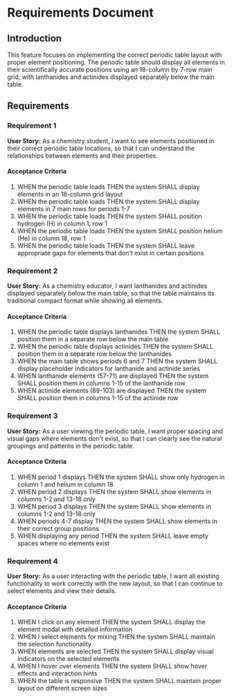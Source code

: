 # Requirements Document

## Introduction

This feature focuses on implementing the correct periodic table layout with proper element positioning. The periodic table should display all elements in their scientifically accurate positions using an 18-column by 7-row main grid, with lanthanides and actinides displayed separately below the main table.

## Requirements

### Requirement 1

**User Story:** As a chemistry student, I want to see elements positioned in their correct periodic table locations, so that I can understand the relationships between elements and their properties.

#### Acceptance Criteria

1. WHEN the periodic table loads THEN the system SHALL display elements in an 18-column grid layout
2. WHEN the periodic table loads THEN the system SHALL display elements in 7 main rows for periods 1-7
3. WHEN the periodic table loads THEN the system SHALL position hydrogen (H) in column 1, row 1
4. WHEN the periodic table loads THEN the system SHALL position helium (He) in column 18, row 1
5. WHEN the periodic table loads THEN the system SHALL leave appropriate gaps for elements that don't exist in certain positions

### Requirement 2

**User Story:** As a chemistry educator, I want lanthanides and actinides displayed separately below the main table, so that the table maintains its traditional compact format while showing all elements.

#### Acceptance Criteria

1. WHEN the periodic table displays lanthanides THEN the system SHALL position them in a separate row below the main table
2. WHEN the periodic table displays actinides THEN the system SHALL position them in a separate row below the lanthanides
3. WHEN the main table shows periods 6 and 7 THEN the system SHALL display placeholder indicators for lanthanide and actinide series
4. WHEN lanthanide elements (57-71) are displayed THEN the system SHALL position them in columns 1-15 of the lanthanide row
5. WHEN actinide elements (89-103) are displayed THEN the system SHALL position them in columns 1-15 of the actinide row

### Requirement 3

**User Story:** As a user viewing the periodic table, I want proper spacing and visual gaps where elements don't exist, so that I can clearly see the natural groupings and patterns in the periodic table.

#### Acceptance Criteria

1. WHEN period 1 displays THEN the system SHALL show only hydrogen in column 1 and helium in column 18
2. WHEN period 2 displays THEN the system SHALL show elements in columns 1-2 and 13-18 only
3. WHEN period 3 displays THEN the system SHALL show elements in columns 1-2 and 13-18 only
4. WHEN periods 4-7 display THEN the system SHALL show elements in their correct group positions
5. WHEN displaying any period THEN the system SHALL leave empty spaces where no elements exist

### Requirement 4

**User Story:** As a user interacting with the periodic table, I want all existing functionality to work correctly with the new layout, so that I can continue to select elements and view their details.

#### Acceptance Criteria

1. WHEN I click on any element THEN the system SHALL display the element modal with detailed information
2. WHEN I select elements for mixing THEN the system SHALL maintain the selection functionality
3. WHEN elements are selected THEN the system SHALL display visual indicators on the selected elements
4. WHEN I hover over elements THEN the system SHALL show hover effects and interaction hints
5. WHEN the table is responsive THEN the system SHALL maintain proper layout on different screen sizes
